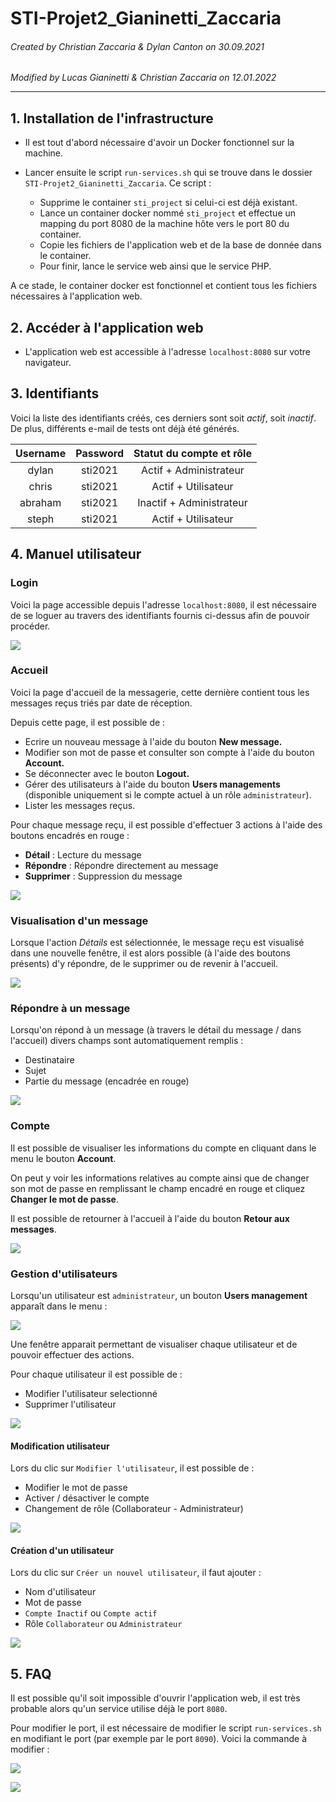 # STI-Projet2_Gianinetti_Zaccaria

###### Created by Christian Zaccaria & Dylan Canton on 30.09.2021

*Modified by Lucas Gianinetti & Christian Zaccaria on 12.01.2022*

---

## 1. Installation de l'infrastructure

* Il est tout d'abord nécessaire d'avoir un Docker fonctionnel sur la machine. 

* Lancer ensuite le script `run-services.sh` qui se trouve dans le dossier `STI-Projet2_Gianinetti_Zaccaria`. Ce script : 
  * Supprime le container `sti_project` si celui-ci est déjà existant.
  * Lance un container docker nommé `sti_project` et effectue un mapping du port 8080 de la machine hôte vers le port 80 du container.
  * Copie les fichiers de l'application web et de la base de donnée dans le container.
  * Pour finir, lance le service web ainsi que le service PHP.

A ce stade, le container docker est fonctionnel et contient tous les fichiers nécessaires à l'application web.



## 2. Accéder à l'application web

* L'application web est accessible à l'adresse `localhost:8080` sur votre navigateur. 

  

## 3. Identifiants

Voici la liste des identifiants créés, ces derniers sont soit *actif*, soit *inactif*. De plus, différents e-mail de tests ont déjà été générés.

| Username | Password | Statut du compte et rôle |
| :------: | :------: | :----------------------: |
|  dylan   | sti2021  |  Actif + Administrateur  |
|  chris   | sti2021  |   Actif + Utilisateur    |
| abraham  | sti2021  | Inactif + Administrateur |
|  steph   | sti2021  |   Actif + Utilisateur    |


## 4. Manuel utilisateur
### Login

Voici la page accessible depuis l'adresse `localhost:8080`, il est nécessaire de se loguer au travers des identifiants fournis ci-dessus afin de pouvoir procéder.

![](media/login.PNG)

### Accueil

Voici la page d'accueil de la messagerie, cette dernière contient tous les messages reçus triés par date de réception.

Depuis cette page, il est possible de :

- Ecrire un nouveau message à l'aide du bouton **New message.**
- Modifier son mot de passe et consulter son compte à l'aide du bouton **Account.**
- Se déconnecter avec le bouton **Logout.**
- Gérer des utilisateurs à l'aide du bouton **Users managements** (disponible uniquement si le compte actuel à un rôle `administrateur`).
- Lister les messages reçus.

Pour chaque message reçu, il est possible d'effectuer 3 actions à l'aide des boutons encadrés en rouge :

- **Détail** : Lecture du message
- **Répondre** : Répondre directement au message
- **Supprimer** : Suppression du message

![](media/home.PNG)

### Visualisation d'un message

Lorsque l'action *Détails* est sélectionnée, le message reçu est visualisé dans une nouvelle fenêtre, il est alors possible (à l'aide des boutons présents) d'y répondre, de le supprimer ou de revenir à l'accueil.

![](media/email-check.PNG)

### Répondre à un message

Lorsqu'on répond à un message (à travers le détail du message / dans l'accueil) divers champs sont automatiquement remplis :

- Destinataire
- Sujet
- Partie du message (encadrée en rouge)

![](media/response.PNG)

### Compte 

Il est possible de visualiser les informations du compte en cliquant dans le menu le bouton **Account**. 

On peut y voir les informations relatives au compte ainsi que de changer son mot de passe en remplissant le champ encadré en rouge et cliquez **Changer le mot de passe**.

Il est possible de retourner à l'accueil à l'aide du bouton **Retour aux messages**.

![](media/account.PNG)

### Gestion d'utilisateurs

Lorsqu'un utilisateur est `administrateur`, un bouton **Users management** apparaît dans le menu :

![](media/u-mng2.PNG)

Une fenêtre apparait permettant de visualiser chaque utilisateur et de pouvoir effectuer des actions.

Pour chaque utilisateur il est possible de :

- Modifier l'utilisateur selectionné
- Supprimer l'utilisateur

![](media/u-mng3.PNG)

#### Modification utilisateur

Lors du clic sur `Modifier l'utilisateur`, il est possible de :

- Modifier le mot de passe
- Activer / désactiver le compte
- Changement de rôle (Collaborateur - Administrateur)

![](media/u-mng1.PNG)

#### Création d'un utilisateur

Lors du clic sur `Créer un nouvel utilisateur`, il faut ajouter :

- Nom d'utilisateur
- Mot de passe
- `Compte Inactif` ou `Compte actif`
- Rôle `Collaborateur` ou `Administrateur`

![](media/u-mng4.PNG)

## 5. FAQ

Il est possible qu'il soit impossible d'ouvrir l'application web, il est très probable alors qu'un service utilise déjà le port `8080`. 

Pour modifier le port, il est nécessaire de modifier le script `run-services.sh` en modifiant le port (par exemple par le port `8090`). Voici la commande à modifier :

![](media/faq1.PNG)

![](media/faq2.PNG)
